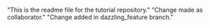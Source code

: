 "This is the readme file for the tutorial repository."
"Change made as collaborator."
"Change added in dazzling_feature branch."
